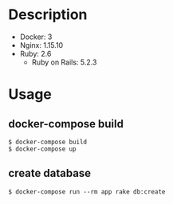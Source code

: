 # Description

- Docker: 3
- Nginx: 1.15.10
- Ruby: 2.6
    - Ruby on Rails: 5.2.3

# Usage

## docker-compose build
```
$ docker-compose build
$ docker-compose up
```

## create database
```
$ docker-compose run --rm app rake db:create
```
